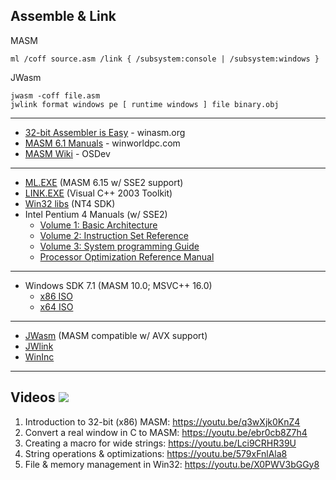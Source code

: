 ## Assemble & Link
MASM
```
ml /coff source.asm /link { /subsystem:console | /subsystem:windows }
```
JWasm
```
jwasm -coff file.asm
jwlink format windows pe [ runtime windows ] file binary.obj
```

---

* [32-bit Assembler is Easy](https://winasm.org/32bit-assembler-is-easy.html) - winasm.org
* [MASM 6.1 Manuals](https://dl-alt1.winworldpc.com/Microsoft%20Macro%20Assembler%206.1%20Manuals.7z) - winworldpc.com
* [MASM Wiki](https://wiki.osdev.org/MASM) - OSDev

---

* [ML.EXE](https://archive.org/download/vcpp5/vcpp5.exe) (MASM 6.15 w/ SSE2 support)
* [LINK.EXE](https://virtuallyfun.com/wordpress/category/venixress/category/visual-c-toolkit-2003/) (Visual C++ 2003 Toolkit)
* [Win32 libs](https://winworldpc.com/download/3d03c2ad-c2ad-18c3-9a11-c3a4e284a2ef) (NT4 SDK)
* Intel Pentium 4 Manuals (w/ SSE2)
  - [Volume 1: Basic Architecture](https://stuff.mit.edu/afs/sipb/contrib/doc/specs/ic/cpu/x86/pentium-4/24547008.pdf)
  - [Volume 2: Instruction Set Reference](https://stuff.mit.edu/afs/sipb/contrib/doc/specs/ic/cpu/x86/pentium-4/24547108.pdf)
  - [Volume 3: System programming Guide](https://stuff.mit.edu/afs/sipb/contrib/doc/specs/ic/cpu/x86/pentium-4/24547208.pdf)
  - [Processor Optimization Reference Manual](https://stuff.mit.edu/afs/sipb/contrib/doc/specs/ic/cpu/x86/pentium-4/24896606.pdf)

---

* Windows SDK 7.1 (MASM 10.0; MSVC++ 16.0)
  - [x86 ISO](http://web.archive.org/web/20230611103919id_/https://download.microsoft.com/download/F/1/0/F10113F5-B750-4969-A255-274341AC6BCE/GRMSDK_EN_DVD.iso)
  - [x64 ISO](http://web.archive.org/web/20230611103722id_/https://download.microsoft.com/download/F/1/0/F10113F5-B750-4969-A255-274341AC6BCE/GRMSDKX_EN_DVD.iso)

---

* [JWasm](https://www.japheth.de/JWasm.html) (MASM compatible w/ AVX support)
* [JWlink](https://www.japheth.de/JWlink.html)
* [WinInc](https://www.japheth.de/WinInc.html)

---

## Videos ![](https://cdn1.iconfinder.com/data/icons/google_jfk_icons_by_carlosjj/32/youtube.png)
1. Introduction to 32-bit (x86) MASM: https://youtu.be/q3wXjk0KnZ4
2. Convert a real window in C to MASM: https://youtu.be/ebr0cb8Z7h4
3. Creating a macro for wide strings: https://youtu.be/Lci9CRHR39U
4. String operations & optimizations: https://youtu.be/579xFnlAla8
5. File & memory management in Win32: https://youtu.be/X0PWV3bGGy8

